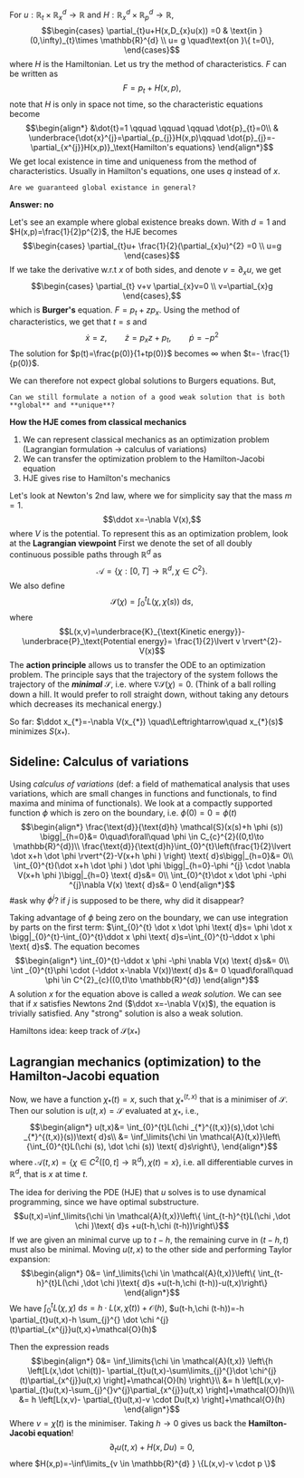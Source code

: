 For $u: \mathbb{R}_{t}\times \mathbb{R}^{d}_{x}\to \mathbb{R}$ and $H: \mathbb{R}_{x}^{d}\times \mathbb{R}^{d}_{p}\to \mathbb{R}$,
$$\begin{cases}
\partial_{t}u+H(x,D_{x}u(x))  =0 & \text{in }(0,\infty)_{t}\times \mathbb{R}^{d} \\
u= g \quad\text{on }\{ t=0\},
\end{cases}$$
where $H$ is the Hamiltonian. 
Let us try the method of characteristics. $F$ can be written as
$$F=p_{t}+H(x,p),$$
note that $H$ is only in space not time, so the characteristic equations become
$$\begin{align*}
&\dot{t}=1 \qquad \qquad  \qquad \dot{p}_{t}=0\\
	& \underbrace{\dot{x}^{j}=\partial_{p_{j}}H(x,p)\qquad \dot{p}_{j}=-\partial_{x^{j}}H(x,p)}_\text{Hamilton's equations}
\end{align*}$$
We get local existence in time and uniqueness from the method of characteristics.
Usually in Hamilton's equations, one uses $q$ instead of $x$.

```ad-question
Are we guaranteed global existance in general?
```
**Answer: no**

Let's see an example where global existence breaks down. 
With $d=1$ and $H(x,p)=\frac{1}{2}p^{2}$, the HJE becomes
$$\begin{cases}
\partial_{t}u+ \frac{1}{2}(\partial_{x}u)^{2} =0 \\
u=g
\end{cases}$$
If we take the derivative w.r.t $x$ of both sides, and denote $v=\partial_{x}u$, we get
$$\begin{cases}
\partial_{t} v+v \partial_{x}v=0 \\
v=\partial_{x}g
\end{cases},$$
which is **Burger's** equation.
$F=p_{t}+zp_{x}$. Using the method of characteristics, we get that $t=s$ and
$$\dot{x}=z, \qquad \dot{z}=p_{x}z +p_{t}, \qquad \dot{p}=-p^{2}$$
The solution for $p(t)=\frac{p(0)}{1+tp(0)}$ becomes $\infty$ when $t=- \frac{1}{p(0)}$.

We can therefore not expect global solutions to Burgers equations. But,

```ad-question
Can we still formulate a notion of a good weak solution that is both **global** and **unique**?

```


**How the HJE comes from classical mechanics**
1. We can represent classical mechanics as an optimization problem (Lagrangian formulation $\to$ calculus of variations)
2. We can transfer the optimization problem to the Hamilton-Jacobi equation
3. HJE gives rise to Hamilton's mechanics

Let's look at Newton's 2nd law, where we for simplicity say that the mass $m=1$.
$$\ddot x=-\nabla V(x),$$
where $V$ is the potential.
To represent this as an optimization problem, look at the **Lagrangian viewpoint**
First we denote the set of all doubly continuous possible paths through $\mathbb{R}^{d}$ as
$$\mathcal{A}=\{\chi: \left[0,T \right] \to \mathbb{R}^{d}, \chi \in C^{2}\}.$$
We also define
$$\mathcal{S}(\chi )=\int_{0}^{t}L(\chi ,\dot \chi (s))\text{ d}s,$$
where 
$$L(x,v)=\underbrace{K}_{\text{Kinetic energy}}-\underbrace{P}_\text{Potential energy}= \frac{1}{2}\lvert v \rvert^{2}-V(x)$$
The **action principle** allows us to transfer the ODE to an optimization problem. The principle says that the trajectory of the system follows the trajectory of the ***minimal*** $\mathcal{S}$, i.e. where $\nabla \mathcal{S}(\chi )=0$. (Think of a ball rolling down a hill. It would prefer to roll straight down, without taking any detours which decreases its mechanical energy.)

So far:
$\ddot x_{*}=-\nabla V(x_{*}) \quad\Leftrightarrow\quad x_{*}(s)$ minimizes $S(x_{*})$.

## Sideline: Calculus of variations
Using *calculus of variations* (def: a field of mathematical analysis that uses variations, which are small changes in functions and functionals, to find maxima and minima of functionals).
	We look at a compactly supported function $\phi$ which is zero on the boundary, i.e. $\phi (0)=0=\phi (t)$
$$\begin{align*}
\frac{\text{d}}{\text{d}h} \mathcal{S}(x(s)+h \phi (s)) \bigg|_{h=0}&= 0\quad\forall\quad \phi \in C_{c}^{2}((0,t)\to \mathbb{R}^{d})\\
\frac{\text{d}}{\text{d}h}\int_{0}^{t}\left(\frac{1}{2}\lvert \dot x+h \dot \phi  \rvert^{2}-V(x+h \phi ) \right) \text{ d}s\bigg|_{h=0}&= 0\\
\int_{0}^{t}(\dot x+h \dot \phi ) \dot \phi \bigg|_{h=0}-\phi ^{j} \cdot \nabla V(x+h \phi )\bigg|_{h=0} \text{ d}s&=  0\\
\int_{0}^{t}\dot x \dot \phi -\phi ^{j}\nabla V(x) \text{ d}s&= 0
\end{align*}$$
#ask why $\phi ^{j}$? if $j$ is supposed to be there, why did it disappear?

Taking advantage of $\phi$ being zero on the boundary, we can use integration by parts on the first term:
$\int_{0}^{t} \dot x \dot \phi \text{ d}s= \phi \dot x \bigg|_{0}^{t}-\int_{0}^{t}\ddot x \phi \text{ d}s=\int_{0}^{t}-\ddot x \phi \text{ d}s$. The equation becomes
$$\begin{align*}
\int_{0}^{t}-\ddot x \phi -\phi \nabla V(x) \text{ d}s&= 0\\
\int _{0}^{t}\phi \cdot (-\ddot x-\nabla V(x))\text{ d}s &= 0 \quad\forall\quad \phi \in C^{2}_{c}((0,t)\to \mathbb{R}^{d})
\end{align*}$$
A solution $x$ for the equation above is called a *weak solution*. We can see that if $x$ satisfies Newtons 2nd ($\ddot x=-\nabla V(x)$), the equation is trivially satisfied. Any "strong" solution is also a weak solution.


Hamiltons idea: keep track of $\mathcal{S}(x_{*})$


## Lagrangian mechanics (optimization) to the Hamilton-Jacobi equation
Now, we have a function $\chi _{*}(t)=x$, such that $\chi _{*}^{(t,x)}$ that is a minimiser of $\mathcal{S}$.
Then our solution is $u(t,x)=\mathcal{S}$  evaluated at $\chi _{*}$, i.e.,
$$\begin{align*}
u(t,x)&= \int_{0}^{t}L(\chi _{*}^{(t,x)}(s),\dot \chi _{*}^{(t,x)}(s))\text{ d}s\\
&= \inf_\limits{\chi \in \mathcal{A}(t,x)}\left\{\int_{0}^{t}L(\chi (s), \dot \chi (s)) \text{ d}s\right\}, 
\end{align*}$$
where $\mathcal{A}(t,x)=\{\chi \in C^{2}([0,t]\to \mathbb{R}^{d}), \chi (t)=x \},$  i.e. all differentiable curves in $\mathbb{R}^{d}$, that is $x$ at time $t$.

The idea for deriving the PDE (HJE) that $u$ solves is to use dynamical programming, since we have optimal substructure.
$$u(t,x)=\inf_\limits{\chi \in \mathcal{A}(t,x)}\left\{ \int_{t-h}^{t}L(\chi ,\dot \chi )\text{ d}s +u(t-h,\chi (t-h))\right\}$$
If we are given an minimal curve up to $t-h$, the remaining curve in $(t-h,t)$ must also be minimal.
Moving $u(t,x)$ to the other side and performing Taylor expansion:
$$\begin{align*}
0&= \inf_\limits{\chi \in \mathcal{A}(t,x)}\left\{ \int_{t-h}^{t}L(\chi ,\dot \chi )\text{ d}s +u(t-h,\chi (t-h))-u(t,x)\right\}
\end{align*}$$
We have $\int_{0}^{t}L(\chi ,\dot \chi ) \text{ d}s=h \cdot L(x, \dot \chi (t))+\mathcal{O}(h)$,
$u(t-h,\chi (t-h))=-h \partial_{t}u(t,x)-h \sum_{j}^{} \dot \chi ^{j}(t)\partial_{x^{j}}u(t,x)+\mathcal{O}(h)$ 

Then the expression reads
$$\begin{align*}
0&= \inf_\limits{\chi \in \mathcal{A}(t,x)} \left\{h \left[L(x,\dot \chi(t))- \partial_{t}u(t,x)-\sum\limits_{j}^{}\dot \chi^{j} (t)\partial_{x^{j}}u(t,x) \right]+\mathcal{O}(h) \right\}\\
&= h \left[L(x,v)- \partial_{t}u(t,x)-\sum_{j}^{}v^{j}\partial_{x^{j}}u(t,x) \right]+\mathcal{O}(h)\\
&= h \left[L(x,v)- \partial_{t}u(t,x)-v \cdot Du(t,x) \right]+\mathcal{O}(h)
\end{align*}$$
Where $v=\dot \chi (t)$ is the minimiser.
Taking $h\to 0$ gives us back the **Hamilton-Jacobi equation**!
$$\partial_{t}u(t,x)+H(x,Du)=0,$$
where $H(x,p)=-\inf\limits_{v \in \mathbb{R}^{d} } \{L(x,v)-v \cdot p \}$ 